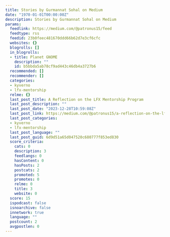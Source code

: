 ```yaml
---
title: Stories by Gurmannat Sohal on Medium
date: "1970-01-01T00:00:00Z"
description: Stories by Gurmannat Sohal on Medium
params:
  feedlink: https://medium.com/@patronus15/feed
  feedtype: rss
  feedid: 23b0feec481670ddd66b62d7e3cf6cfc
  websites: {}
  blogrolls: []
  in_blogrolls:
  - title: Planet GNOME
    description: ""
    id: b5bbda5ab78cf9ad443c46db4a3727b6
  recommended: []
  recommender: []
  categories:
  - kyverno
  - lfx-mentorship
  relme: {}
  last_post_title: A Reflection on the LFX Mentorship Program
  last_post_description: ""
  last_post_date: "2023-12-28T10:59:08Z"
  last_post_link: https://medium.com/@patronus15/a-reflection-on-the-lfx-mentorship-program-46ea3ac31366?source=rss-85f47818cc71------2
  last_post_categories:
  - kyverno
  - lfx-mentorship
  last_post_language: ""
  last_post_guid: 6d9d51a65d047520c680777f853ed830
  score_criteria:
    cats: 0
    description: 3
    feedlangs: 0
    hasContent: 0
    hasPosts: 2
    postcats: 2
    promoted: 5
    promotes: 0
    relme: 0
    title: 3
    website: 0
  score: 15
  ispodcast: false
  isnoarchive: false
  innetwork: true
  language: ""
  postcount: 2
  avgpostlen: 0
---
```

